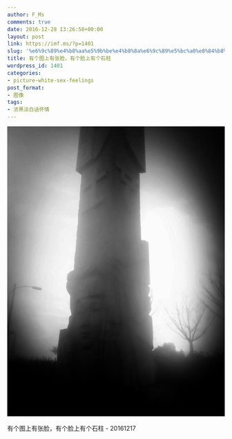 ```yaml
---
author: F_Ms
comments: true
date: 2016-12-28 13:26:58+00:00
layout: post
link: https://imf.ms/?p=1401
slug: '%e6%9c%89%e4%b8%aa%e5%9b%be%e4%b8%8a%e6%9c%89%e5%bc%a0%e8%84%b8%ef%bc%8c%e6%9c%89%e4%b8%aa%e8%84%b8%e4%b8%8a%e6%9c%89%e4%b8%aa%e7%9f%b3%e6%9f%b1'
title: 有个图上有张脸，有个脸上有个石柱
wordpress_id: 1401
categories:
- picture-white-sex-feelings
post_format:
- 图像
tags:
- 浓黑淡白话怀情
---
```


![](/img/post/wp/2016/12/有个图上有张脸，有个脸上有个石柱_20161217.jpg)


有个图上有张脸，有个脸上有个石柱 - 20161217

